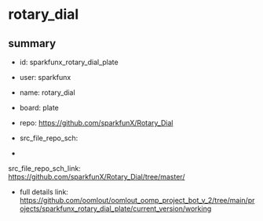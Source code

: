 # rotary_dial
 
## summary 
* id: sparkfunx_rotary_dial_plate
* user: sparkfunx
* name: rotary_dial
* board: plate
* repo: https://github.com/sparkfunX/Rotary_Dial



* src_file_repo_sch: 
*
 src_file_repo_sch_link: https://github.com/sparkfunX/Rotary_Dial/tree/master/
* full details link: https://github.com/oomlout/oomlout_oomp_project_bot_v_2/tree/main/projects/sparkfunx_rotary_dial_plate/current_version/working  






